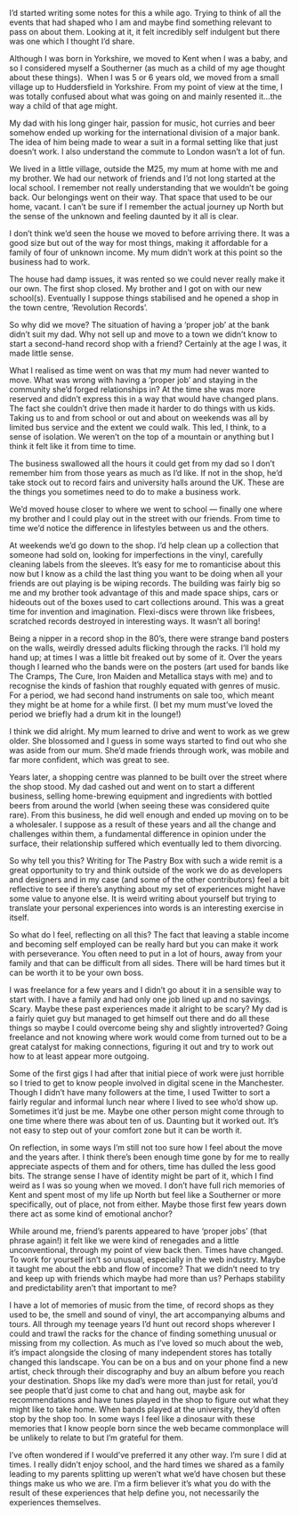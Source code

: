 

I’d started writing some notes for this a while ago. Trying to think of all the events that had shaped who I
am and maybe find something relevant to pass on about them. Looking at it, it felt incredibly self indulgent
but there was one which I thought I’d share.



Although I was born in Yorkshire, we moved to Kent when I was a baby, and so I considered myself a Southerner
(as much as a child of my age thought about these things).  When I was 5 or 6 years old, we moved from a
small village up to Huddersfield in Yorkshire. From my point of view at the time, I was totally confused about
what was going on and mainly resented it…the way a child of that age might.

My dad with his long ginger hair, passion for music, hot curries and beer somehow ended up working for the
international division of a major bank. The idea of him being made to wear a suit in a formal setting like
that just doesn’t work. I also understand the commute to London wasn’t a lot of fun.

We lived in a little village, outside the M25, my mum at home with me and my brother. We had our network of
friends and I’d not long started at the local school. I remember not really understanding that we wouldn’t
be going back. Our belongings went on their way. That space that used to be our home, vacant. I can’t be
sure if I remember the actual journey up North but the sense of the unknown and feeling daunted by it all is
clear.

I don’t think we’d seen the house we moved to before arriving there. It was a good size but out of the way
for most things, making it affordable for a family of four of unknown income. My mum didn’t work at this
point so the business had to work.

The house had damp issues, it was rented so we could never really make it our own. The first shop closed. My
brother and I got on with our new school(s). Eventually I suppose things stabilised and he opened a shop in
the town centre, ‘Revolution Records’. 

So why did we move? The situation of having a ‘proper job’ at the bank didn’t suit my dad. Why not sell
up and move to a town we didn’t know to start a second-hand record shop with a friend? Certainly at the age
I was, it made little sense.

What I realised as time went on was that my mum had never wanted to move. What was wrong with having a
‘proper job’ and staying in the community she’d forged relationships in? At the time she was more
reserved and didn’t express this in a way that would have changed plans. The fact she couldn’t drive then
made it harder to do things with us kids. Taking us to and from school or out and about on weekends was all by
limited bus service and the extent we could walk. This led, I think, to a sense of isolation. We weren’t on
the top of a mountain or anything but I think it felt like it from time to time.

The business swallowed all the hours it could get from my dad so I don’t remember him from those years as
much as I’d like. If not in the shop, he’d take stock out to record fairs and university halls around the
UK. These are the things you sometimes need to do to make a business work.

We’d moved house closer to where we went to school — finally one where my brother and I could play out in
the street with our friends. From time to time we’d notice the difference in lifestyles between us and the
others. 

At weekends we’d go down to the shop. I’d help clean up a collection that someone had sold on, looking for
imperfections in the vinyl, carefully cleaning labels from the sleeves. It’s easy for me to romanticise
about this now but I know as a child the last thing you want to be doing when all your friends are out playing
is be wiping records. The building was fairly big so me and my brother took advantage of this and made space
ships, cars or hideouts out of the boxes used to cart collections around. This was a great time for invention
and imagination. Flexi-discs were thrown like frisbees, scratched records destroyed in interesting ways. It
wasn’t all boring!

Being a nipper in a record shop in the 80’s, there were strange band posters on the walls, weirdly dressed
adults flicking through the racks. I’ll hold my hand up; at times I was a little bit freaked out by some of
it. Over the years though I learned who the bands were on the posters (art used for bands like The Cramps, The
Cure, Iron Maiden and Metallica stays with me) and to recognise the kinds of fashion that roughly equated with
genres of music. For a period, we had second hand instruments on sale too, which meant they might be at home
for a while first. (I bet my mum must’ve loved the period we briefly had a drum kit in the lounge!)

I think we did alright. My mum learned to drive and went to work as we grew older. She blossomed and I guess
in some ways started to find out who she was aside from our mum. She’d made friends through work, was mobile
and far more confident, which was great to see.

Years later, a shopping centre was planned to be built over the street where the shop stood. My dad cashed out
and went on to start a different business, selling home-brewing equipment and ingredients with bottled beers
from around the world (when seeing these was considered quite rare). From this business, he did well enough
and ended up moving on to be a wholesaler. I suppose as a result of these years and all the change and
challenges within them, a fundamental difference in opinion under the surface, their relationship suffered
which eventually led to them divorcing.



So why tell you this? Writing for The Pastry Box with such a wide remit is a great opportunity to try and
think outside of the work we do as developers and designers and in my case (and some of the other
contributors) feel a bit reflective to see if there’s anything about my set of experiences might have some
value to anyone else. It is weird writing about yourself but trying to translate your personal experiences
into words is an interesting exercise in itself.

So what do I feel, reflecting on all this? The fact that leaving a stable income and becoming self employed
can be really hard but you can make it work with perseverance. You often need to put in a lot of hours, away
from your family and that can be difficult from all sides. There will be hard times but it can be worth it to
be your own boss.

I was freelance for a few years and I didn’t go about it in a sensible way to start with. I have a family
and had only one job lined up and no savings. Scary. Maybe these past experiences made it alright to be scary?
My dad is a fairly quiet guy but managed to get himself out there and do all these things so maybe I could
overcome being shy and slightly introverted? Going freelance and not knowing where work would come from turned
out to be a great catalyst for making connections, figuring it out and try to work out how to at least appear
more outgoing.

Some of the first gigs I had after that initial piece of work were just horrible so I tried to get to know
people involved in digital scene in the Manchester. Though I didn’t have many followers at the time, I used
Twitter to sort a fairly regular and informal lunch near where I lived to see who’d show up. Sometimes
it’d just be me. Maybe one other person might come through to one time where there was about ten of us.
Daunting but it worked out. It’s not easy to step out of your comfort zone but it can be worth it.

On reflection, in some ways I’m still not too sure how I feel about the move and the years after. I think
there’s been enough time gone by for me to really appreciate aspects of them and for others, time has dulled
the less good bits. The strange sense I have of identity might be part of it, which I find weird as I was so
young when we moved. I don’t have full rich memories of Kent and spent most of my life up North but feel
like a Southerner or more specifically, out of place, not from either. Maybe those first few years down there
act as some kind of emotional anchor? 

While around me, friend’s parents appeared to have ‘proper jobs’ (that phrase again!) it felt like we
were kind of renegades and a little unconventional, through my point of view back then. Times have changed. To
work for yourself isn’t so unusual, especially in the web industry. Maybe it taught me about the ebb and
flow of income? That we didn’t need to try and keep up with friends which maybe had more than us? Perhaps
stability and predictability aren’t that important to me? 



I have a lot of memories of music from the time, of record shops as they used to be, the smell and sound of
vinyl, the art accompanying albums and tours. All through my teenage years I’d hunt out record shops
wherever I could and trawl the racks for the chance of finding something unusual or missing from my
collection. As much as I’ve loved so much about the web, it’s impact alongside the closing of many
independent stores has totally changed this landscape. You can be on a bus and on your phone find a new
artist, check through their discography and buy an album before you reach your destination. Shops like my
dad’s were more than just for retail, you’d see people that’d just come to chat and hang out, maybe ask
for recommendations and have tunes played in the shop to figure out what they might like to take home. When
bands played at the university, they’d often stop by the shop too. In some ways I feel like a dinosaur with
these memories that I know people born since the web became commonplace will be unlikely to relate to but
I’m grateful for them.

I’ve often wondered if I would’ve preferred it any other way. I’m sure I did at times. I really didn’t
enjoy school, and the hard times we shared as a family leading to my parents splitting up weren’t what
we’d have chosen but these things make us who we are. I’m a firm believer it’s what you do with the
result of these experiences that help define you, not necessarily the experiences themselves.
